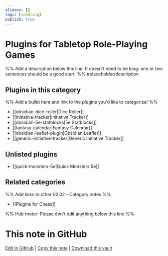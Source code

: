 ```yaml
---
aliases: []
tags: [seedling]
publish: true
---
```


# Plugins for Tabletop Role-Playing Games

%% Add a description below this line. It doesn't need to be long: one or two sentences should be a good start. %%
#placeholder/description

## Plugins in this category

%% Add a bullet here and link to the plugins you'd like to categorize! %%

- [[obsidian-dice-roller|Dice Roller]]
- [[initiative-tracker|Initiative Tracker]]
- [[obsidian-5e-statblocks|5e Statblocks]]
- [[fantasy-calendar|Fantasy Calendar]]
- [[obsidian-leaflet-plugin|Obsidian Leaflet]]
- [[generic-initiative-tracker|Generic Initiative Tracker]]

## Unlisted plugins

- [[quick-monsters-5e|Quick Monsters 5e]]

## Related categories

%% Add links to other 02.02 - Category notes %%

- [[Plugins for Chess]]

%% Hub footer: Please don't edit anything below this line %%

# This note in GitHub

<span class="git-footer">[Edit In GitHub](https://github.dev/obsidian-community/obsidian-hub/blob/main/02%20-%20Community%20Expansions/02.01%20Plugins%20by%20Category/Plugins%20for%20TTRPG.md "git-hub-edit-note") | [Copy this note](https://raw.githubusercontent.com/obsidian-community/obsidian-hub/main/02%20-%20Community%20Expansions/02.01%20Plugins%20by%20Category/Plugins%20for%20TTRPG.md "git-hub-copy-note") | [Download this vault](https://github.com/obsidian-community/obsidian-hub/archive/refs/heads/main.zip "git-hub-download-vault") </span>
